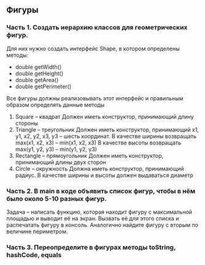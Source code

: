 ## **Фигуры**

### **Часть 1.** Создать иерархию классов для геометрических фигур.
Для них нужно создать интерфейс Shape, в котором определены методы: 
* double getWidth()
* double getHeight()
* double getArea()
* double getPerimeter()

Все фигуры должны реализовывать этот интерфейс и правильным образом определять данные методы
1.	Square – квадрат
Должен иметь конструктор, принимающий длину стороны
2.	Triangle – треугольник
Должен иметь конструктор, принимающий x1, y1, x2, y2, x3, y3 – шесть координат.
В качестве ширины возвращать max(x1, x2, x3) – min(x1, x2, x3)
В качестве высоты возвращать max(y1, y2, y3) – min(y1, y2, y3)
3.	Rectangle – прямоугольник
Должен иметь конструктор, принимающий длины двух сторон
4.	Circle – окружность
Должна иметь конструктор, принимающий радиус. В качестве ширины и высоты должен выдаваться диаметр

### **Часть 2.** В main в коде объявить список фигур, чтобы в нём было около 5-10 разных фигур.
Задача – написать функцию, которая находит фигуру с максимальной площадью и выводит её на экран.
Вызвать её для этого списка и распечатать фигуру в консоль. Аналогично найдите фигуру с вторым по величине периметром.

### **Часть 3.** Переопределите в фигурах методы toString, hashCode, equals
